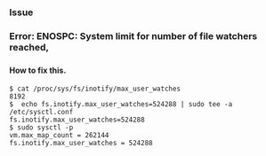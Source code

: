 ### Issue
### Error: ENOSPC: System limit for number of file watchers reached,
###

#### How to fix this.
```
$ cat /proc/sys/fs/inotify/max_user_watches
8192
$  echo fs.inotify.max_user_watches=524288 | sudo tee -a /etc/sysctl.conf
fs.inotify.max_user_watches=524288
$ sudo sysctl -p
vm.max_map_count = 262144
fs.inotify.max_user_watches = 524288

```
